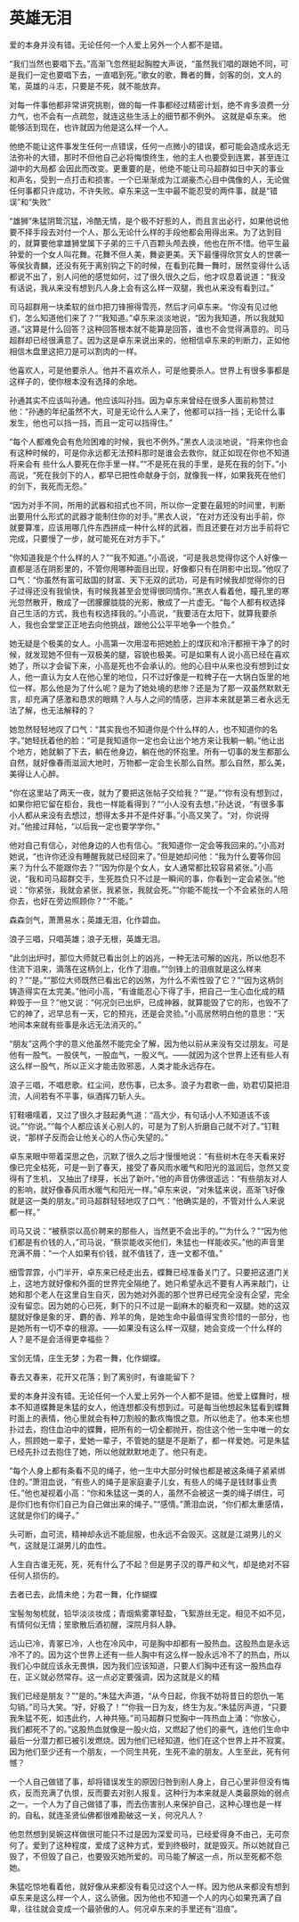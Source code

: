 # 英雄无泪

爱的本身并没有错。无论任何一个人爱上另外一个人都不是错。

“我们当然也要唱下去。”高渐飞忽然挺起胸膛大声说，“虽然我们唱的跟她不同，可是我们一定也要唱下去，一直唱到死。”歌女的歌，舞者的舞，剑客的剑，文人的笔，英雄的斗志，只要是不死，就不能放弃。

对每一件事他都非常讲究挑剔，做的每一件事都经过精密计划，绝不肯多浪费一分力气，也不会有一点疏忽，就连这些生活上的细节都不例外。
这就是卓东来。
他能够活到现在，也许就因为他是这么样一个人。

他绝不能让这件事发生任何一点错误，任何一点微小的错误，都可能会造成永远无法弥补的大错，那时不但他自己必将悔恨终生，他的主人也要受到连累，甚至连江湖中的大局都
会因此而改变。更重要的是，他绝不能让司马超群如日中天的事业和声名，受到一点打击和损害。一个已渐渐成为江湖豪杰心目中偶像的人，无论做任何事都只许成功，不许失败。卓东来这一生中最不能忍受的两件事，就是“错误”和“失败”

“雄狮”朱猛阴鸷沉猛，冷酷无情，是个极不好惹的人，而且言出必行，如果他说他要不择手段去对付一个人，那么无论什么样的手段他都会用得出来。为了达到目的，就算要他拿雄狮堂属下子弟的三千八百颗头颅去换，他也在所不惜。他平生最钟爱的一个女人叫花舞。花舞不但人美，舞姿更美。天下最懂得欣赏女人的世袭一等侯狄青麟，还没有死于离别钩之下的时候，在看到花舞一舞时，居然变得什么话都说不出了，别人问他的感觉如何，过了很久很久之后，他才叹息着说道：“我没有话说，我从来没有想到凡人身上会有这么样一双腿，我也从来没有看到过。”

司马超群用一块柔软的丝巾把刀锋擦得雪亮，然后才问卓东来。“你没有见过他们，怎么知道他们来了？”“我知道。”卓东来淡淡地说，“因为我知道，所以我就知道。”这算是什么回答？这种回答根本就不能算是回答，谁也不会觉得满意的。司马超群却已经很满意了。因为这是卓东来说出来的，他相信卓东来的判断力，正如他相信木盘里这把刀是可以割肉的一样。

他喜欢人，可是他要杀人。他并不喜欢杀人，可是他要杀人。世界上有很多事都是这样子的，使你根本没有选择的余地。

孙通其实不应该叫孙通。他应该叫孙挡。因为卓东来曾经在很多人面前称赞过他：“孙通的年纪虽然不大，可是无论什么人来了，他都可以挡一挡；无论什么事发生，他也可以挡一挡，而且一定可以挡得住。”

“每个人都难免会有危险困难的时候，我也不例外。”黑衣人淡淡地说，“将来你也会有这种时候的，可是你永远都无法预料那时是谁会去救你，就正如现在你也不知道将来会有
些什么人要死在你手里一样。”“不是死在我的手里，是死在我的剑下。”小高说，“死在我剑下的人，都早已把性命献身于剑，就像我一样，如果我死在他们的剑下，我死而无怨。”

“因为对手不同，所用的武器和招式也不同，所以你一定要在最短的时间里，判断出要用什么形式的武器才能制住你的对手。”黑衣人说，“在对方还没有出手前，你就要算准，应该用哪几件东西拼成一种什么样的武器，而且还要在对方出手前将它完成，只要慢了一步，就可能死在对方手下。”

“你知道我是个什么样的人？”“我不知道。”小高说，“可是我总觉得你这个人好像一直都是活在阴影里的，不管你用哪种面目出现，好像都只有在阴影中出现。”他叹了口气：“你虽然有富可敌国的财富、天下无双的武功，可是有时候我却觉得你的日子过得还没有我愉快，有时候我甚至会觉得很同情你。”黑衣人看着他，瞳孔里的寒光忽然散开，散成了一团朦朦胧胧的光影，散成了一片虚无。“每个人都有权选择自己生活的方式，我也有权选择我的。”小高说，“我要活在太阳下，就算我要杀人，我也会堂堂正正地去向他挑战，跟他公公平平地争一个胜负。”

她无疑是个极美的女人。小高第一次用湿布把她脸上的煤灰和冷汗都擦干净了的时候，就发现她不但有一双极美的腿，容貌也极美。可是如果有人说小高已经在喜欢她了，所以才会留下来，小高是死也不会承认的。他的心目中从来也没有想到过女人，他一直认为女人在他心里的地位，只不过好像是一粒稗子在一大锅白饭里的地位一样。那么他是为了什么呢？是为了她处境的悲惨？还是为了那一双虽然默默无言，却充满了感激和恳求的眼睛？人与人之间的情感，岂非本来就是第三者永远无法了解，也无法解释的？

她忽然轻轻地叹了口气：“其实我也不知道你是个什么样的人，也不知道你的名字。”她轻抚着他的脸：“可是我知道你一定也会让出个地方来让我躺一躺。”他让出个地方，她就躺了下去，躺在他身边，躺在他的怀抱里。所有一切事的发生都那么自然，就好像春雨滋润大地时，万物都一定会生长那么自然。那么自然，那么美，美得让人心醉。

“你在这里站了两天一夜，就为了要把这张帖子交给我？”“是。”“你有没有想到过，如果你把它留在柜台，我也一样能看得到？”“小人没有去想，”孙达说，“有很多事小人都从来没有去想过，想得太多并不是件好事。”小高又笑了。“对，你说得对。”他接过拜帖，“以后我一定也要学学你。”

他对自己有信心，对他身边的人也有信心。“我知道你一定会等我回来的。”小高对她说，“也许你还没有睡醒我就已经回来了。”但是她却问他：“我为什么要等你回来？为什么不能跟你去？”“因为你是个女人，女人通常都比较容易紧张。”小高说，“我和司马超群交手，生死胜负只不过是一瞬间的事，你看到一定会紧张。”他说：“你紧张，我就会紧张，我紧张，我就会死。”“你能不能找一个不会紧张的人陪你去，也好在旁边照顾你？”“不能。”

森森剑气，萧萧易水；英雄无泪，化作碧血。

浪子三唱，只唱英雄；浪子无根，英雄无泪。

“此剑出炉时，那位大师就已看出剑上的凶兆，一种无法可解的凶兆，所以他忍不住流下泪来，滴落在这柄剑上，化作了泪痕。”“剑锋上的泪痕就是这么样来的？”“是。”“那位大师既然已看出它的凶煞，为什么不索性毁了它？”“因为这柄剑铸造得实在太完美。”他问小高，“有谁能忍心下得了手，把自己一生心血化成的精粹毁于一旦？”他又说：“何况剑已出炉，已成神器，就算能毁了它的形，也毁不了它的神了，迟早总有一天，它的预兆，还是会灵验。”小高居然明白他的意思：“天地间本来就有些事是永远无法消灭的。”


“朋友”这两个字的意义他虽然不能完全了解，因为他以前从来没有交过朋友。可是他有一股气。一股侠气，一股血气，一股义气。——就因为这个世界上还有些人有这么样一股气，所以正义才能击败邪恶，人类才能永远存在。


浪子三唱，不唱悲歌。红尘间，悲伤事，已太多。浪子为君歌一曲，劝君切莫把泪流，人间若有不平事，纵酒挥刀斩人头。

钉鞋嗫嚅着，又过了很久才鼓起勇气道：“高大少，有句话小人不知道该不该说。”“你说。”“每个人都应该关心别人的，可是为了别人折磨自己就不对了。”钉鞋说，“那样子反而会让他关心的人伤心失望的。”

卓东来眼中带着深思之色，沉默了很久之后才慢慢地说：“有些树木在冬天看来好像已完全枯死，可是一到了春天，接受了春风雨水暖气和阳光的滋润后，忽然又变得有了生机，
又抽出了绿芽，长出了新叶。”他的声音仿佛很遥远：“有些朋友对人的影响，就好像春风雨水暖气和阳光一样。”卓东来说，“对朱猛来说，高渐飞好像就是这一类的朋友。”司马超群轻轻地叹了口气：“他确实是的，不管对什么人来说都一样。”

司马又说：“被蔡崇以高价聘来的那些人，当然更不会出手的。”“为什么？”“因为他们都是有价钱的人，”司马说，“蔡崇能收买他们，朱猛也一样能收买。”他的声音里充满不屑：“一个人如果有价钱，就不值钱了，连一文都不值。”

细雪霏霏，小门半开，卓东来已经走出去，蝶舞已经准备关门了。只要把这道门关上，这地方就好像和外面的世界完全隔绝了。她只希望永远不要有人再来敲门，让她和那个老人在这里自生自灭，因为她对外面的那个世界已经完全没有企望，完全没有留恋。因为她的心已死，剩下的只不过是一副麻木的躯壳和一双腿。她的这双腿就好像是象的牙、麝的香、羚羊的角，是她生命中最值得宝贵珍惜的一部分，也是她所有一切不幸的根源。——如果没有这么样一双腿，她会变成一个什么样的人？是不是会活得更幸福些？

宝剑无情，庄生无梦；为君一舞，化作蝴蝶。

春去又春来，花开又花落；到了离别时，有谁能留下？

爱的本身并没有错。无论任何一个人爱上另外一个人都不是错。他爱上蝶舞时，根本不知道蝶舞是朱猛的女人，他连想都没有想到过。可是每当他想起朱猛看到蝶舞时面上的表情，他心里就会有种刀割般的歉疚悔恨之意。所以他走了。他本来也想扑过去，抱住血泊中的蝶舞，把所有的一切全都抛开，抱住这个他一生中唯一的女人，照顾她一辈子，爱她一辈子，不管她的腿是不是断了，都一样爱她。可是朱猛已经先扑过去抱住了她，所以他就默默地走了。他只有走。

“每个人身上都有条看不见的绳子，他一生中大部分时候也都是被这条绳子紧紧绑住的。”萧泪血说，“有些人的绳子是家庭妻子儿女，有些人的绳子是钱财事业责任。”他也凝视着小高：“你和朱猛这一类的人，虽然不会被这一类的绳子绑住，可是你们也有你们自己为自己做出来的绳子。”“感情。”萧泪血说，“你们都太重感情，这就是你们的绳子。”

头可断，血可流，精神却永远不能屈服，也永远不会毁灭。这就是江湖男儿的义气，这就是江湖男儿的血性。

人生自古谁无死，死，死有什么了不起？但是男子汉的尊严和义气，却是绝对不容任何人损伤的。

去者已去，此情未绝；为君一舞，化作蝴蝶


宝髻匆匆梳就，铅华淡淡妆成；青烟紫雾罩轻盈，飞絮游丝无定。相见不如不见，有情何似无情；笙歌散后酒初醒，深院月斜人静。

远山已冷，青冢已冷，人也在冷风中，可是胸中却都有一股热血。这股热血是永远冷不了的。因为这个世界上还有一些人胸中有这么样一股永远冷不了的热血，所以我们心中就应该永无畏惧，因为我们应该知道，只要人们胸中还有这一股热血存在，正义就必然常存。这一点必定要强调，因为这就是义的精

我们已经是朋友？”“是的。”朱猛大声道，“从今日起，你我不妨将昔日的怨仇一笔勾销。”司马大笑。“好，好极了！”“你我一日为友，终生为友。”朱猛厉声道，“只要我朱猛不死，如违此约，人神共殛。”司马超群只觉胸中一阵热血上涌：“你放心，我们都死不了的。”这股热血就像是一股火焰，又燃起了他们的豪气，连他们生命中最后一分潜力都已被引发燃烧。因为他们已经知道，他们在这个世界上并不寂寞。因为他们至少还有一个朋友，一个同生共死，生死不渝的朋友。人生至此，死有何憾？

一个人自己做错了事，却将错误发生的原因归咎到别人身上，自己心里非但没有悔疚，反而充满了仇恨，反而要去对别人报复。这种行为本来就是人类最原始的弱点之一。一个人为了自己做错了事，而去伤害别人来保护自己，这种心理也是一样的。自私，就连圣贤仙佛都很难勘破这一关，何况凡人？

他忽然想到吴婉这样做很可能只不过是因为深爱司马，已经爱得身不由己，无可奈何了。爱到了这种程度，爱成了这种方式，爱到终极时，就是毁灭。所以她就自己毁了，不但毁了自己，也要毁灭她所爱的。司马能了解这一点，所以至死都不怨她。

朱猛吃惊地看着他，就好像从来都没有看见过这个人一样。因为他从来都没有想到卓东来是这么样一个人，这么骄傲。因为他也不知道一个人的内心如果充满了自卑，往往就会变成一个最骄傲的人。何况卓东来的手里还有“泪痕”。
